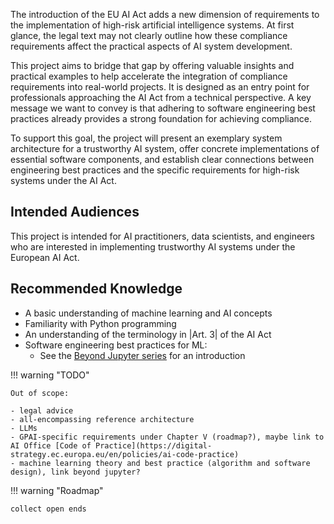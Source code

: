 The introduction of the EU AI Act adds a new dimension of requirements to the implementation of high-risk artificial intelligence systems.
At first glance, the legal text may not clearly outline how these compliance requirements affect the practical aspects of AI system development.

This project aims to bridge that gap by offering valuable insights and practical examples to help accelerate the integration of compliance requirements into real-world projects.
It is designed as an entry point for professionals approaching the AI Act from a technical perspective. A key message we want to convey is that adhering to software engineering best practices already provides a strong foundation for achieving compliance.

To support this goal, the project will present an exemplary system architecture for a trustworthy AI system, offer concrete implementations of essential software components, and establish clear connections between engineering best practices and the specific requirements for high-risk systems under the AI Act.


## Intended Audiences

This project is intended for AI practitioners, data scientists, and engineers who are interested in implementing trustworthy AI systems under the European AI Act.

## Recommended Knowledge

-   A basic understanding of machine learning and AI concepts
-   Familiarity with Python programming
-   An understanding of the terminology in |Art. 3| of the AI Act
-   Software engineering best practices for ML:
    -   See the [Beyond Jupyter series](https://transferlab.ai/trainings/beyond-jupyter/) for an introduction

!!! warning "TODO"

    Out of scope:

    - legal advice
    - all-encompassing reference architecture
    - LLMs
    - GPAI-specific requirements under Chapter V (roadmap?), maybe link to AI Office [Code of Practice](https://digital-strategy.ec.europa.eu/en/policies/ai-code-practice)
    - machine learning theory and best practice (algorithm and software design), link beyond jupyter?


!!! warning "Roadmap"

    collect open ends
